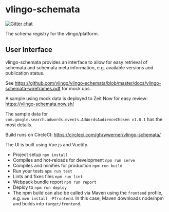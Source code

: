 # vlingo-schemata

[![Gitter chat](https://badges.gitter.im/gitterHQ/gitter.png)](https://gitter.im/vlingo-platform-java/schemata)

The schema registry for the vlingo/platform.


## User Interface

vlingo-schemata provides an interface to allow for easy retrieval of schemata and 
schemata meta information, e.g. available versions and publication status.

See https://github.com/vlingo/vlingo-schemata/blob/master/docs/vlingo-schemata-wireframes.pdf for mock ups.

A sample using mock data is deployed to Zeit Now for easy review: https://vlingo-schemata.now.sh/

The sample data for `com.google.search.adwords.events.AdWordsAudienceChosen v1.0.1` has the most details.

Build runs on CircleCI: https://circleci.com/gh/wwerner/vlingo-schemata/

The UI is built using Vue.js and Vuetify.

* Project setup `npm install`
* Compiles and hot-reloads for development `npm run serve`
* Compiles and minifies for production `npm run build`
* Run your tests `npm run test`
* Lints and fixes files `npm run lint`
* Webpack bundle report `npm run report`
* Deploy to `npm run deploy`
* The npm build can also be called via Maven using the `frontend` profile, e.g. `mvn install -Pfrontend`. 
In this case, Maven downloads node/npm and builds into `target/frontend`.
